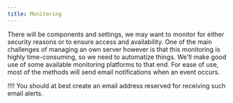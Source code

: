 ```yaml
---
title: Monitoring
---
```


There will be components and settings, we may want to monitor for either security reasons or to ensure access and availability. One of the main challenges of managing an own server however is that this monitoring is highly time-consuming, so we need to automatize things. We'll make good use of some available monitoring platforms to that end. For ease of use, most of the methods will send email notifications when an event occurs.

!!!! You should at best create an email address reserved for receiving such email alerts.